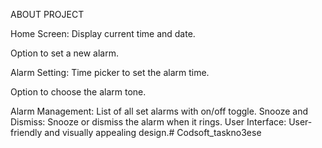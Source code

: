 ABOUT PROJECT

Home Screen: Display current time and date.

Option to set a new alarm.

Alarm Setting: Time picker to set the alarm time.

Option to choose the alarm tone.

Alarm Management: List of all set alarms with on/off toggle.
Snooze and Dismiss: Snooze or dismiss the alarm when it rings.
User Interface: User-friendly and visually appealing design.# Codsoft_taskno3ese
